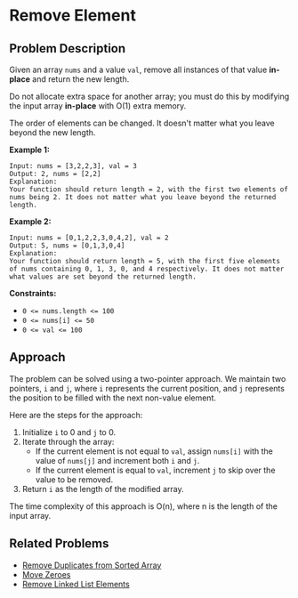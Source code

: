 
# Remove Element

## Problem Description

Given an array `nums` and a value `val`, remove all instances of that value **in-place** and return the new length.

Do not allocate extra space for another array; you must do this by modifying the input array **in-place** with O(1) extra memory.

The order of elements can be changed. It doesn't matter what you leave beyond the new length.

**Example 1:**
```
Input: nums = [3,2,2,3], val = 3
Output: 2, nums = [2,2]
Explanation:
Your function should return length = 2, with the first two elements of nums being 2. It does not matter what you leave beyond the returned length.
```
**Example 2:**
```
Input: nums = [0,1,2,2,3,0,4,2], val = 2
Output: 5, nums = [0,1,3,0,4]
Explanation:
Your function should return length = 5, with the first five elements of nums containing 0, 1, 3, 0, and 4 respectively. It does not matter what values are set beyond the returned length.
```
**Constraints:**

- `0 <= nums.length <= 100`
- `0 <= nums[i] <= 50`
- `0 <= val <= 100`

## Approach

The problem can be solved using a two-pointer approach. We maintain two pointers, `i` and `j`, where `i` represents the current position, and `j` represents the position to be filled with the next non-value element.

Here are the steps for the approach:

1. Initialize `i` to 0 and `j` to 0.
2. Iterate through the array:
   - If the current element is not equal to `val`, assign `nums[i]` with the value of `nums[j]` and increment both `i` and `j`.
   - If the current element is equal to `val`, increment `j` to skip over the value to be removed.
3. Return `i` as the length of the modified array.

The time complexity of this approach is O(n), where n is the length of the input array.

## Related Problems

- [Remove Duplicates from Sorted Array](https://leetcode.com/problems/remove-duplicates-from-sorted-array/)
- [Move Zeroes](https://leetcode.com/problems/move-zeroes/)
- [Remove Linked List Elements](https://leetcode.com/problems/remove-linked-list-elements/)


